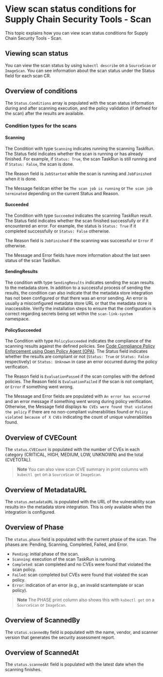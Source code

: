 # View scan status conditions for Supply Chain Security Tools - Scan

This topic explains how you can view scan status conditions for Supply Chain Security Tools - Scan.

## <a id='view-scan-stat'></a>Viewing scan status

You can view the scan status by using `kubectl describe` on a `SourceScan` or `ImageScan`. You can see information about the scan status under the Status field for each scan CR.

## <a id='understand-con'></a>Overview of conditions

The `Status.Conditions` array is populated with the scan status information during and after scanning execution, and the policy validation (if defined for the scan) after the results are available.

### <a id='con-type-scan'></a>Condition types for the scans

#### <a id='scanning'></a>Scanning

The Condition with type `Scanning` indicates running the scanning TaskRun. The Status field indicates whether the scan is running or has already finished. For example, if `Status: True`, the scan TaskRun is still running and if `Status: False`, the scan is done.

The Reason field is `JobStarted` while the scan is running and `JobFinished` when it is done.

The Message fieldcan either be `The scan job is running` or `The scan job terminated` depending on the current Status and Reason.

#### <a id='succeeded'></a>Succeeded

The Condition with type `Succeeded` indicates the scanning TaskRun result. The Status field indicates whether the scan finished successfully or if it encountered an error. For example, the status is `Status: True` if it completed successfully or `Status: False` otherwise.

The Reason field is `JobFinished` if the scanning was successful or `Error` if otherwise.

The Message and Error fields have more information about the last seen status of the scan TaskRun.

#### <a id='send-results'></a>SendingResults

The condition with type `SendingResults` indicates sending the scan results to the metadata store. In addition to a successful process of sending the results, the condition can also indicate that the metadata store integration has not been configured or that there was an error sending. An error is usually a misconfigured metadata store URL or that the metadata store is inaccessible. Verify the installation steps to ensure that the configuration is correct regarding secrets being set within the `scan-link-system` namespace.

#### <a id='policy-succeed'></a>PolicySucceeded

The Condition with type `PolicySucceeded` indicates the compliance of the scanning results against the defined policies. See [Code Compliance Policy Enforcement using Open Policy Agent (OPA)](policies.md). The Status field indicates whether the results are compliant or not (`Status: True` or `Status: False` respectively) or `Status: Unknown` in case an error occurred during the policy verification.

The Reason field is `EvaluationPassed` if the scan complies with the defined policies. The Reason field is `EvaluationFailed` if the scan is not compliant, or `Error` if something went wrong.

The Message and Error fields are populated with `An error has occurred` and an error message if something went wrong during policy verification. Otherwise, the Message field displays `No CVEs were found that violated the policy` if there are no non-compliant vulnerabilities found or `Policy violated because of X CVEs` indicating the count of unique vulnerabilities found.

## <a id='understand-cvecount'></a>Overview of CVECount

The `status.CVECount` is populated with the number of CVEs in each category (CRITICAL, HIGH, MEDIUM, LOW, UNKNOWN) and the total (CVETOTAL).

>**Note** You can also view scan CVE summary in print columns with `kubectl get` on a `SourceScan` or `ImageScan`.

## <a id='understand-metaurl'></a>Overview of MetadataURL

The `status.metadataURL` is populated with the URL of the vulnerability scan results in> the metadata store integration. This is only available when the integration is configured.

## <a id='understand-phase'></a>Overview of Phase

The `status.phase` field is populated with the current phase of the scan. The phases are: Pending, Scanning, Completed, Failed, and Error.

* `Pending`: initial phase of the scan.
* `Scanning`: execution of the scan TaskRun is running.
* `Completed`: scan completed and no CVEs were found that violated the scan policy.
* `Failed`: scan completed but CVEs were found that violated the scan policy.
* `Error`: indication of an error (e.g., an invalid scantemplate or scan policy).

>**Note** The PHASE print column also shows this with `kubectl get` on a `SourceScan` or `ImageScan`.

## <a id='understand-scannedby'></a>Overview of ScannedBy

The `status.scannedBy` field is populated with the name, vendor, and scanner version that generates the security assessment report.

## <a id='understand-scannedat'></a>Overview of ScannedAt

The `status.scannedAt` field is populated with the latest date when the scanning finishes.
